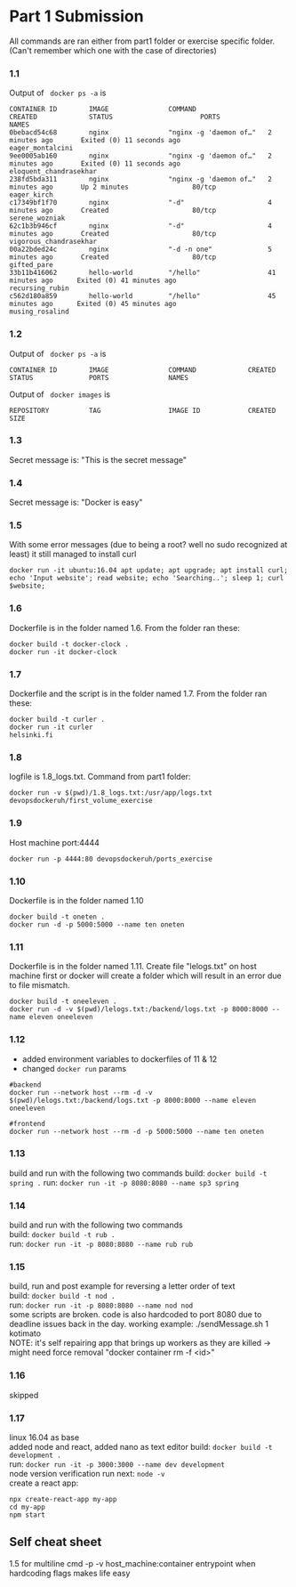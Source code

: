 # Part 1 Submission
All commands are ran either from part1 folder or exercise specific folder. (Can't remember which one with the case of directories)

### 1.1

Output of ``` docker ps -a``` is
``` 
CONTAINER ID        IMAGE               COMMAND                  CREATED             STATUS                      PORTS               NAMES
0bebacd54c68        nginx               "nginx -g 'daemon of…"   2 minutes ago       Exited (0) 11 seconds ago                       eager_montalcini
9ee0005ab160        nginx               "nginx -g 'daemon of…"   2 minutes ago       Exited (0) 11 seconds ago                       eloquent_chandrasekhar
238fd5bda311        nginx               "nginx -g 'daemon of…"   2 minutes ago       Up 2 minutes                80/tcp              eager_kirch
c17349bf1f70        nginx               "-d"                     4 minutes ago       Created                     80/tcp              serene_wozniak
62c1b3b946cf        nginx               "-d"                     4 minutes ago       Created                     80/tcp              vigorous_chandrasekhar
00a22bded24c        nginx               "-d -n one"              5 minutes ago       Created                     80/tcp              gifted_pare
33b11b416062        hello-world         "/hello"                 41 minutes ago      Exited (0) 41 minutes ago                       recursing_rubin
c562d180a859        hello-world         "/hello"                 45 minutes ago      Exited (0) 45 minutes ago                       musing_rosalind
```

### 1.2

Output of ``` docker ps -a``` is
```
CONTAINER ID        IMAGE               COMMAND             CREATED             STATUS              PORTS               NAMES

```
Output of ``` docker images``` is
```
REPOSITORY          TAG                 IMAGE ID            CREATED             SIZE

```

### 1.3

Secret message is: "This is the secret message"

### 1.4

Secret message is: "Docker is easy"

### 1.5

With some error messages (due to being a root? well no sudo recognized at least) it still managed to install curl
```
docker run -it ubuntu:16.04 apt update; apt upgrade; apt install curl; echo 'Input website'; read website; echo 'Searching..'; sleep 1; curl $website;

```

### 1.6

Dockerfile is in the folder named 1.6. From the folder ran these:
```
docker build -t docker-clock .
docker run -it docker-clock
```

### 1.7

Dockerfile and the script is in the folder named 1.7. From the folder ran these:
```
docker build -t curler .
docker run -it curler
helsinki.fi
```

### 1.8

logfile is 1.8_logs.txt. Command from part1 folder:
```
docker run -v $(pwd)/1.8_logs.txt:/usr/app/logs.txt devopsdockeruh/first_volume_exercise
```

### 1.9

Host machine port:4444
```
docker run -p 4444:80 devopsdockeruh/ports_exercise

```

### 1.10

Dockerfile is in the folder named 1.10
```
docker build -t oneten .
docker run -d -p 5000:5000 --name ten oneten
```

### 1.11

Dockerfile is in the folder named 1.11.
Create file "lelogs.txt" on host machine first or docker will create a folder which will result in an error due to file mismatch.
```
docker build -t oneeleven .
docker run -d -v $(pwd)/lelogs.txt:/backend/logs.txt -p 8000:8000 --name eleven oneeleven
```

### 1.12
- added environment variables to dockerfiles of 11 & 12
- changed ```docker run``` params
```
#backend
docker run --network host --rm -d -v $(pwd)/lelogs.txt:/backend/logs.txt -p 8000:8000 --name eleven oneeleven
```
```
#frontend
docker run --network host --rm -d -p 5000:5000 --name ten oneten
```

### 1.13
build and run with the following two commands
build: ```docker build -t spring .```
run: ```docker run -it -p 8080:8080 --name sp3 spring```

### 1.14
build and run with the following two commands\
build: ```docker build -t rub .```\
run: ```docker run -it -p 8080:8080 --name rub rub```

### 1.15
build, run and post example for reversing a letter order of text\
build: ```docker build -t nod .```\
run: ```docker run -it -p 8080:8080 --name nod nod```\
some scripts are broken. code is also hardcoded to port 8080 due to deadline issues back in the day.
working example: ./sendMessage.sh 1 kotimato \
NOTE: it's self repairing app that brings up workers as they are killed -> might need force removal "docker container rm -f \<id\>"

### 1.16
skipped

### 1.17

linux 16.04 as base\
added node and react, added nano as text editor
build: ```docker build -t development .```\
run: ```docker run -it -p 3000:3000 --name dev development```\
node version verification run next: ```node -v```\
create a react app: 
```
npx create-react-app my-app
cd my-app
npm start 
```


## Self cheat sheet
1.5 for multiline cmd
-p -v host_machine:container
entrypoint when hardcoding flags makes life easy


